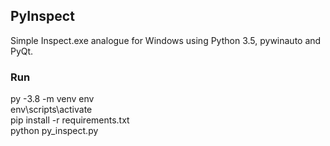 ## PyInspect

Simple Inspect.exe analogue for Windows using Python 3.5, pywinauto and PyQt.

### Run
py -3.8 -m venv env\
env\scripts\activate\
pip install -r requirements.txt\
python py_inspect.py
